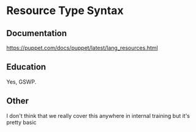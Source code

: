 # Resource Type Syntax

## Documentation

https://puppet.com/docs/puppet/latest/lang_resources.html

## Education

Yes, GSWP.

## Other

I don't think that we really cover this anywhere in internal training but it's pretty basic
